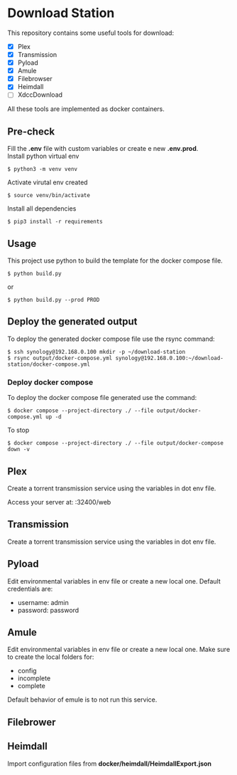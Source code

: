 
# Download Station
This repository contains some useful tools for download: 
   - [x] Plex
   - [x] Transmission
   - [x] Pyload
   - [x] Amule
   - [x] Filebrowser
   - [x] Heimdall
   - [ ] XdccDownload

All these tools are implemented as docker containers.

## Pre-check
Fill the **.env** file with custom variables or create e new **.env.prod**.  
Install python virtual env
```
$ python3 -m venv venv
```
Activate virutal env created
```
$ source venv/bin/activate
```
Install all dependencies
```
$ pip3 install -r requirements
```

## Usage
This project use python to build the template for the docker compose file.
```
$ python build.py
```
or
```
$ python build.py --prod PROD
```

## Deploy the generated output
To deploy the generated docker compose file use the rsync command:
```
$ ssh synology@192.168.0.100 mkdir -p ~/download-station
$ rsync output/docker-compose.yml synology@192.168.0.100:~/download-station/docker-compose.yml
```

### Deploy docker compose 
To deploy the docker compose file generated use the command:
```
$ docker compose --project-directory ./ --file output/docker-compose.yml up -d
```
To stop
```
$ docker compose --project-directory ./ --file output/docker-compose down -v
```

## Plex
Create a torrent transmission service using the variables in dot env file.  

Access your server at: <your-ip>:32400/web

## Transmission
Create a torrent transmission service using the variables in dot env file.

## Pyload
Edit environmental variables in env file or create a new local one.
Default credentials are:
- username: admin
- password: password

## Amule
Edit environmental variables in env file or create a new local one.
Make sure to create the local folders for:
- config
- incomplete
- complete

Default behavior of emule is to not run this service.

## Filebrower

## Heimdall
Import configuration files from **docker/heimdall/HeimdallExport.json**
